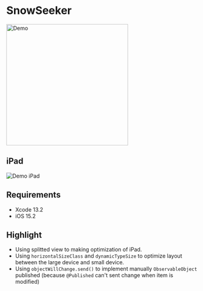 # SnowSeeker

<img src="Documentation/demo.gif" alt="Demo" width="320"/>

## iPad
<img src="Documentation/demo-ipad.gif" alt="Demo iPad"/>

## Requirements
* Xcode 13.2   
* iOS 15.2

## Highlight
* Using splitted view to making optimization of iPad.
* Using `horizontalSizeClass` and `dynamicTypeSize` to optimize layout between the large device and small device.
* Using `objectWillChange.send()` to implement manually `ObservableObject` published (because `@Published` can't sent change when item is modified)
